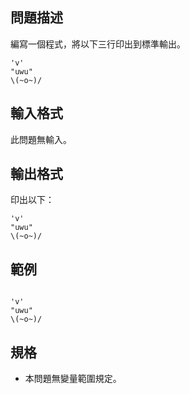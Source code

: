 ## 問題描述
編寫一個程式，將以下三行印出到標準輸出。
```
'v'
"uwu"
\(~o~)/
```

## 輸入格式
此問題無輸入。

## 輸出格式
印出以下：
```
'v'
"uwu"
\(~o~)/
```

## 範例

```input1
```

```output1
'v'
"uwu"
\(~o~)/
```


## 規格
- 本問題無變量範圍規定。
